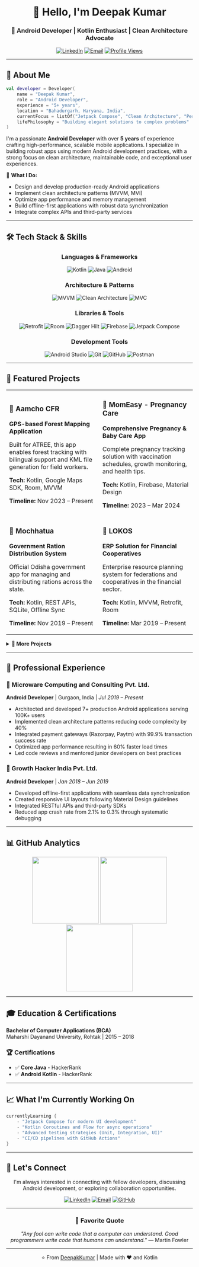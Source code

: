 <div align="center">
  
# 👋 Hello, I'm Deepak Kumar

### 🚀 Android Developer | Kotlin Enthusiast | Clean Architecture Advocate

[![LinkedIn](https://img.shields.io/badge/LinkedIn-Connect-0077B5?style=for-the-badge&logo=linkedin&logoColor=white)](https://www.linkedin.com/in/deepak-kumar-872720171/)
[![Email](https://img.shields.io/badge/Email-Contact-D14836?style=for-the-badge&logo=gmail&logoColor=white)](mailto:deepaksaini9558@gmail.com)
[![Profile Views](https://komarev.com/ghpvc/?username=DeepakKumar&label=Profile+Views&color=0e75b6&style=flat)](https://github.com/DeepakKumar)

</div>

---

## 💼 About Me

```kotlin
val developer = Developer(
    name = "Deepak Kumar",
    role = "Android Developer",
    experience = "5+ years",
    location = "Bahadurgarh, Haryana, India",
    currentFocus = listOf("Jetpack Compose", "Clean Architecture", "Performance Optimization"),
    lifePhilosophy = "Building elegant solutions to complex problems"
)
```

I'm a passionate **Android Developer** with over **5 years** of experience crafting high-performance, scalable mobile applications. I specialize in building robust apps using modern Android development practices, with a strong focus on clean architecture, maintainable code, and exceptional user experiences.

🎯 **What I Do:**
- Design and develop production-ready Android applications
- Implement clean architecture patterns (MVVM, MVI)
- Optimize app performance and memory management
- Build offline-first applications with robust data synchronization
- Integrate complex APIs and third-party services

---

## 🛠️ Tech Stack & Skills

<div align="center">

### Languages & Frameworks
![Kotlin](https://img.shields.io/badge/Kotlin-7F52FF?style=for-the-badge&logo=kotlin&logoColor=white)
![Java](https://img.shields.io/badge/Java-ED8B00?style=for-the-badge&logo=openjdk&logoColor=white)
![Android](https://img.shields.io/badge/Android-3DDC84?style=for-the-badge&logo=android&logoColor=white)

### Architecture & Patterns
![MVVM](https://img.shields.io/badge/MVVM-4285F4?style=for-the-badge&logo=google&logoColor=white)
![Clean Architecture](https://img.shields.io/badge/Clean_Architecture-00897B?style=for-the-badge)
![MVC](https://img.shields.io/badge/MVC-FF6F00?style=for-the-badge)

### Libraries & Tools
![Retrofit](https://img.shields.io/badge/Retrofit-48B983?style=for-the-badge)
![Room](https://img.shields.io/badge/Room-4285F4?style=for-the-badge)
![Dagger Hilt](https://img.shields.io/badge/Dagger_Hilt-2196F3?style=for-the-badge)
![Firebase](https://img.shields.io/badge/Firebase-FFCA28?style=for-the-badge&logo=firebase&logoColor=black)
![Jetpack Compose](https://img.shields.io/badge/Jetpack_Compose-4285F4?style=for-the-badge&logo=jetpackcompose&logoColor=white)

### Development Tools
![Android Studio](https://img.shields.io/badge/Android_Studio-3DDC84?style=for-the-badge&logo=android-studio&logoColor=white)
![Git](https://img.shields.io/badge/Git-F05032?style=for-the-badge&logo=git&logoColor=white)
![GitHub](https://img.shields.io/badge/GitHub-181717?style=for-the-badge&logo=github&logoColor=white)
![Postman](https://img.shields.io/badge/Postman-FF6C37?style=for-the-badge&logo=postman&logoColor=white)

</div>

---

## 🚀 Featured Projects

<table>
<tr>
<td width="50%">

### 🌲 Aamcho CFR
**GPS-based Forest Mapping Application**

Built for ATREE, this app enables forest tracking with bilingual support and KML file generation for field workers.

**Tech:** Kotlin, Google Maps SDK, Room, MVVM

**Timeline:** Nov 2023 – Present

</td>
<td width="50%">

### 👶 MomEasy - Pregnancy Care
**Comprehensive Pregnancy & Baby Care App**

Complete pregnancy tracking solution with vaccination schedules, growth monitoring, and health tips.

**Tech:** Kotlin, Firebase, Material Design

**Timeline:** 2023 – Mar 2024

</td>
</tr>
<tr>
<td width="50%">

### 🌾 Mochhatua
**Government Ration Distribution System**

Official Odisha government app for managing and distributing rations across the state.

**Tech:** Kotlin, REST APIs, SQLite, Offline Sync

**Timeline:** Nov 2019 – Present

</td>
<td width="50%">

### 💼 LOKOS
**ERP Solution for Financial Cooperatives**

Enterprise resource planning system for federations and cooperatives in the financial sector.

**Tech:** Kotlin, MVVM, Retrofit, Room

**Timeline:** Mar 2019 – Present

</td>
</tr>
</table>

<details>
<summary><b>📱 More Projects</b></summary>

- **Studyuva** - Educational app with online/offline learning for 8th-10th grade students
- **Rakesh Bansal** - Financial education platform for market insights and trading
- **eRch** - Medical awareness and information app for pregnant women

</details>

---

## 💼 Professional Experience

### 🏢 Microware Computing and Consulting Pvt. Ltd.
**Android Developer** | Gurgaon, India | *Jul 2019 – Present*

- Architected and developed 7+ production Android applications serving 100K+ users
- Implemented clean architecture patterns reducing code complexity by 40%
- Integrated payment gateways (Razorpay, Paytm) with 99.9% transaction success rate
- Optimized app performance resulting in 60% faster load times
- Led code reviews and mentored junior developers on best practices

### 🏢 Growth Hacker India Pvt. Ltd.
**Android Developer** | *Jan 2018 – Jun 2019*

- Developed offline-first applications with seamless data synchronization
- Created responsive UI layouts following Material Design guidelines
- Integrated RESTful APIs and third-party SDKs
- Reduced app crash rate from 2.1% to 0.3% through systematic debugging

---

## 📊 GitHub Analytics

<div align="center">
  
<img height="180em" src="https://github-readme-stats.vercel.app/api?username=DeepakKumar&show_icons=true&theme=react&hide_border=true&bg_color=0D1117&title_color=58A6FF&icon_color=58A6FF&text_color=C9D1D9" />
<img height="180em" src="https://github-readme-streak-stats.herokuapp.com/?user=DeepakKumar&theme=react&hide_border=true&background=0D1117&stroke=58A6FF&ring=58A6FF&fire=FF6B6B&currStreakLabel=58A6FF" />

<img height="180em" src="https://github-readme-stats.vercel.app/api/top-langs/?username=DeepakKumar&layout=compact&theme=react&hide_border=true&bg_color=0D1117&title_color=58A6FF&text_color=C9D1D9" />

</div>

---

## 🎓 Education & Certifications

**Bachelor of Computer Applications (BCA)**  
Maharshi Dayanand University, Rohtak | 2015 – 2018

### 🏆 Certifications
- ✅ **Core Java** - HackerRank
- ✅ **Android Kotlin** - HackerRank

---

## 📈 What I'm Currently Working On

```kotlin
currentlyLearning {
    - "Jetpack Compose for modern UI development"
    - "Kotlin Coroutines and Flow for async operations"
    - "Advanced testing strategies (Unit, Integration, UI)"
    - "CI/CD pipelines with GitHub Actions"
}
```

---

## 🤝 Let's Connect

<div align="center">

I'm always interested in connecting with fellow developers, discussing Android development, or exploring collaboration opportunities.

[![LinkedIn](https://img.shields.io/badge/LinkedIn-Let's_Connect-0077B5?style=for-the-badge&logo=linkedin&logoColor=white)](https://www.linkedin.com/in/deepak-kumar-872720171/)
[![Email](https://img.shields.io/badge/Email-Say_Hello-D14836?style=for-the-badge&logo=gmail&logoColor=white)](mailto:deepaksaini9558@gmail.com)
[![GitHub](https://img.shields.io/badge/GitHub-Follow_Me-181717?style=for-the-badge&logo=github&logoColor=white)](https://github.com/DeepakKumar)

</div>

---

<div align="center">

### 💭 Favorite Quote

*"Any fool can write code that a computer can understand. Good programmers write code that humans can understand."* — Martin Fowler

---

⭐️ From [DeepakKumar](https://github.com/DeepakKumar) | Made with ❤️ and Kotlin

</div>
